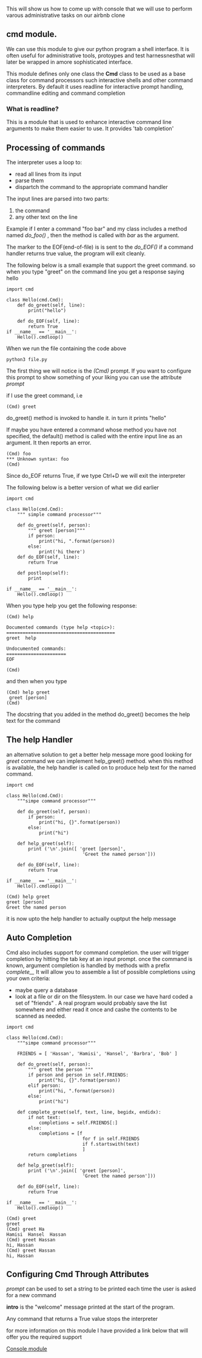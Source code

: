 This will show us how to come up with  console that we will use to perform varous administrative tasks on our airbnb clone

## cmd module.
We can use this module to give our python program a shell interface. It is often useful for administrative tools, protoypes and test harnessnesthat will later be wrapped in amore sophisticated interface.

This module defines only one class the **Cmd** class to be used as a base class for command processors such interactive shells and other command interpreters. 
By default it uses readline for interactive prompt handling, commandline editing and command completion

### What is readline?
This is a module that is used to enhance interactive command line arguments to make them easier to use. It provides 'tab completion'

## Processing of commands
The interpreter uses a loop to:
 - read all lines from its input
 - parse them
 - dispartch the command to the appropriate command handler

The input lines are parsed into two parts:
1. the command
1. any other text on the line

Example if I enter a command "foo bar" and my class includes a method named *do_foo()* , then the method is called with *bar* as the argument.

The marker to the EOF(end-of-file) is is sent to the *do_EOF()* if a command handler returns true value, the program will exit cleanly.

The following below is a small example that support the greet command. so when you type "greet" on the command line you get a response saying hello
```
import cmd

class Hello(cmd.Cmd):
	def do_greet(self, line):
		print("hello")
	
	def do_EOF(self, line):
		return True
if __name__ == '__main__':
	Hello().cmdloop()
```

When we run the file containing the code above
```
python3 file.py
```
The first thing we will notice is the *(Cmd)* prompt. If you want to configure this prompt to show something of your liking you can use the attribute *prompt* 

if I use the greet command, i.e 
```
(Cmd) greet
```
do_greet() method is invoked to handle it. in turn it prints "hello"

If maybe you have entered a command whose method you have not specified, the default() method is called with the entire input line as an argument. It then reports an error.

```
(Cmd) foo
*** Unknown syntax: foo
(Cmd) 
```
Since do_EOF returns True, if we type Ctrl+D we will exit the interpreter

The following below is a better version of what we did earlier

```
import cmd

class Hello(cmd.Cmd):
	""" simple command processor"""
	
	def do_greet(self, person):
		""" greet [person]"""
		if person:
			print("hi, ".format(person))
		else:
			print('hi there')
	def do_EOF(self, line):
		return True
	
	def postloop(self):
		print

if __name__ == '__main__':
	Hello().cmdloop()
```
When you type help you get the following response:

```
(Cmd) help

Documented commands (type help <topic>):
========================================
greet  help

Undocumented commands:
======================
EOF

(Cmd)
```
and then when you type
```
(Cmd) help greet
 greet [person]
(Cmd)
```
The docstring that you added in the method do_greet() becomes the help text for the command

## The help Handler
an alternative solution to get a better help message more good looking for *greet* command we can implement help_greet() method. when this method is available, the help handler is called on to produce help text for the named command.

```
import cmd

class Hello(cmd.Cmd):
    """simpe command processor"""

    def do_greet(self, person):
        if person:
            print("hi, {}".format(person))
        else:
            print("hi")

    def help_greet(self):
        print ('\n'.join([ 'greet [person]',
                            'Greet the named person']))

    def do_EOF(self, line):
        return True

if __name__ == '__main__':
    Hello().cmdloop()
```
```
(Cmd) help greet
greet [person]
Greet the named person
```
it is now upto the help handler to actually ouptput the help message

## Auto Completion

Cmd also includes support for command completion. the user will trigger completion by hitting the tab key at an input prompt.
once the command is known, argument completion is handled by methods with a prefix *complete__* It will allow you to assemble a list of possible completions using your own criteria:
 - maybe query a database
 - look at a file or dir on the filesystem.
In our case we have hard coded a set of "friends" . A real program would probably save the list somewhere and either read it once and cashe the contents to be scanned as needed.
 

```
import cmd

class Hello(cmd.Cmd):
    """simpe command processor"""

    FRIENDS = [ 'Hassan', 'Hamisi', 'Hansel', 'Barbra', 'Bob' ]

    def do_greet(self, person):
        """ greet the person """
        if person and person in self.FRIENDS:
            print("hi, {}".format(person))
        elif person:
            print("hi, ".format(person))
        else:
            print("hi")

    def complete_greet(self, text, line, begidx, endidx):
        if not text:
            completions = self.FRIENDS[:]
        else:
            completions = [f
                            for f in self.FRIENDS
                            if f.startswith(text)
                            ]
        return completions

    def help_greet(self):
        print ('\n'.join([ 'greet [person]',
                            'Greet the named person']))

    def do_EOF(self, line):
        return True

if __name__ == '__main__':
    Hello().cmdloop()
```
```
(Cmd) greet
greet
(Cmd) greet Ha
Hamisi  Hansel  Hassan  
(Cmd) greet Hassan
hi, Hassan
(Cmd) greet Hassan
hi, Hassan
```

## Configuring Cmd Through Attributes

 *prompt* can be used to set a string to be printed each time the user is asked for a new command

**intro** is the "welcome" message printed at the start of the program.

Any command that returns a True value stops the interpreter

for more information on this module I have provided a link below that will offer you the required support

[Console module](https://wiki.python.org/moin/CmdModule)
